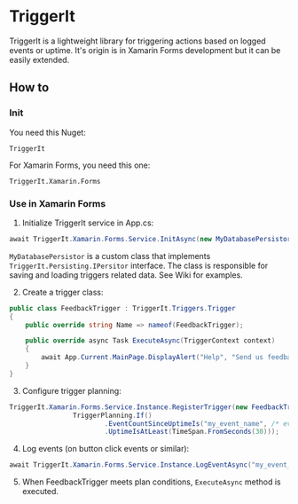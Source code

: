 # TriggerIt

TriggerIt is a lightweight library for triggering actions based on logged events or uptime. It's origin is in Xamarin Forms development but it can be easily extended.

## How to

### Init

You need this Nuget:

```
TriggerIt
```

For Xamarin Forms, you need this one:

```
TriggerIt.Xamarin.Forms
```

### Use in Xamarin Forms

1. Initialize TriggerIt service in App.cs:

```csharp
await TriggerIt.Xamarin.Forms.Service.InitAsync(new MyDatabasePersistor());
```

`MyDatabasePersistor` is a custom class that implements `TriggerIt.Persisting.IPersitor` interface. The class is responsible for saving and loading triggers related data.
See Wiki for examples.

2. Create a trigger class:

```csharp
public class FeedbackTrigger : TriggerIt.Triggers.Trigger
{
	public override string Name => nameof(FeedbackTrigger);

	public override async Task ExecuteAsync(TriggerContext context)
	{
		await App.Current.MainPage.DisplayAlert("Help", "Send us feedback!", "Later", "OK");
	}
}
```

3. Configure trigger planning:

```csharp
TriggerIt.Xamarin.Forms.Service.Instance.RegisterTrigger(new FeedbackTrigger(),
                TriggerPlanning.If()
                        .EventCountSinceUptimeIs("my_event_name", /* events count */ 3)
                        .UptimeIsAtLeast(TimeSpan.FromSeconds(30)));
```

4. Log events (on button click events or similar):

```csharp
await TriggerIt.Xamarin.Forms.Service.Instance.LogEventAsync("my_event_name");
```

5. When FeedbackTrigger meets plan conditions, `ExecuteAsync` method is executed.